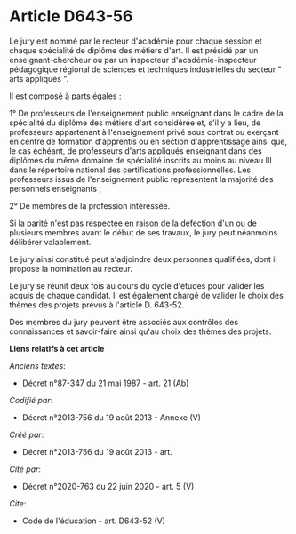 # Article D643-56

Le jury est nommé par le recteur d'académie pour chaque session et chaque spécialité de diplôme des métiers d'art. Il est
présidé par un enseignant-chercheur ou par un inspecteur d'académie-inspecteur pédagogique régional de sciences et techniques
industrielles du secteur " arts appliqués ". 

Il est composé à parts égales : 

1° De professeurs de l'enseignement public enseignant dans le cadre de la spécialité du diplôme des métiers d'art considérée
et, s'il y a lieu, de professeurs appartenant à l'enseignement privé sous contrat ou exerçant en centre de formation
d'apprentis ou en section d'apprentissage ainsi que, le cas échéant, de professeurs d'arts appliqués enseignant dans des
diplômes du même domaine de spécialité inscrits au moins au niveau III dans le répertoire national des certifications
professionnelles. Les professeurs issus de l'enseignement public représentent la majorité des personnels enseignants ; 

2° De membres de la profession intéressée. 

Si la parité n'est pas respectée en raison de la défection d'un ou de plusieurs membres avant le début de ses travaux, le
jury peut néanmoins délibérer valablement. 

Le jury ainsi constitué peut s'adjoindre deux personnes qualifiées, dont il propose la nomination au recteur. 

Le jury se réunit deux fois au cours du cycle d'études pour valider les acquis de chaque candidat. Il est également chargé de
valider le choix des thèmes des projets prévus à l'article D. 643-52. 

Des membres du jury peuvent être associés aux contrôles des connaissances et savoir-faire ainsi qu'au choix des thèmes des
projets.

**Liens relatifs à cet article**

_Anciens textes_:

  - Décret n°87-347 du 21 mai 1987 - art. 21 (Ab)

_Codifié par_:

  - Décret n°2013-756 du 19 août 2013 -  Annexe (V)

_Créé par_:

  - Décret n°2013-756 du 19 août 2013 - art.

_Cité par_:

  - Décret n°2020-763 du 22 juin 2020 - art. 5 (V)

_Cite_:

  - Code de l'éducation - art. D643-52 (V)
